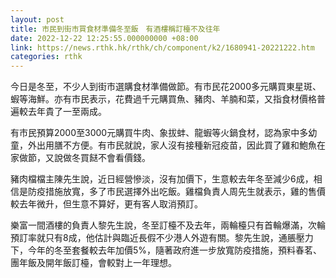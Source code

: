```yaml
---
layout: post
title: 市民到街市買食材準備冬至飯　有酒樓稱訂檯不及往年
date: 2022-12-22 12:25:55.000000000 +08:00
link: https://news.rthk.hk/rthk/ch/component/k2/1680941-20221222.htm
categories: rthk
---
```


今日是冬至，不少人到街市選購食材準備做節。有市民花2000多元購買東星斑、蝦等海鮮。亦有市民表示，花費過千元購買魚、豬肉、羊腩和菜，又指食材價格普遍較去年貴了一至兩成。

有市民預算2000至3000元購買牛肉、象拔蚌、龍蝦等火鍋食材，認為家中多幼童，外出用膳不方便。有市民就說，家人沒有接種新冠疫苗，因此買了雞和鮑魚在家做節，又說做冬買餸不會看價錢。

豬肉檔檔主陳先生說，近日經營慘淡，沒有加價下，生意較去年冬至減少6成，相信是防疫措施放寬，多了市民選擇外出吃飯。雞檔負責人周先生就表示，雞的售價較去年微升，但生意不算好，更有客人取消預訂。

樂富一間酒樓的負責人黎先生說，冬至訂檯不及去年，兩輪檯只有首輪爆滿，次輪預訂率就只有8成，他估計與臨近長假不少港人外遊有關。黎先生說，通脹壓力下，今年的冬至套餐較去年加價5%，隨著政府進一步放寬防疫措施，預料春茗、團年飯及開年飯訂檯，會較對上一年理想。
